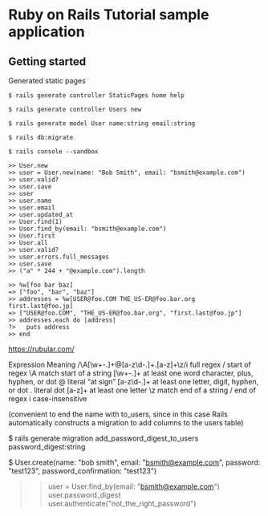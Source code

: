 # Ruby on Rails Tutorial sample application

## Getting started

Generated static pages

```
$ rails generate controller StaticPages home help

$ rails generate controller Users new

$ rails generate model User name:string email:string

$ rails db:migrate

$ rails console --sandbox

>> User.new
>> user = User.new(name: "Bob Smith", email: "bsmith@example.com")
>> user.valid?
>> user.save
>> user
>> user.name
>> user.email
>> user.updated_at
>> User.find(1)
>> User.find_by(email: "bsmith@example.com")
>> User.first
>> User.all
>> user.valid?
>> user.errors.full_messages
>> user.save
>> ("a" * 244 + "@example.com").length

>> %w[foo bar baz]
=> ["foo", "bar", "baz"]
>> addresses = %w[USER@foo.COM THE_US-ER@foo.bar.org first.last@foo.jp]
=> ["USER@foo.COM", "THE_US-ER@foo.bar.org", "first.last@foo.jp"]
>> addresses.each do |address|
?>   puts address
>> end
```

https://rubular.com/

Expression	                            Meaning
/\A[\w+\-.]+@[a-z\d\-.]+\.[a-z]+\z/i	full regex
/	                                    start of regex
\A	                                    match start of a string
[\w+\-.]+	                            at least one word character, plus, hyphen, or dot
@	                                    literal “at sign”
[a-z\d\-.]+	                            at least one letter, digit, hyphen, or dot
\.	                                    literal dot
[a-z]+	                                at least one letter
\z	                                    match end of a string
/	                                    end of regex
i	                                    case-insensitive

(convenient to end the name with to_users, since in this case Rails automatically constructs a migration to add columns to the users table)

$ rails generate migration add_password_digest_to_users password_digest:string

$ User.create(name: "bob smith", email: "bsmith@example.com", password: "test123", password_confirmation: "test123")

>> user = User.find_by(email: "bsmith@example.com")
>> user.password_digest
>> user.authenticate("not_the_right_password")
